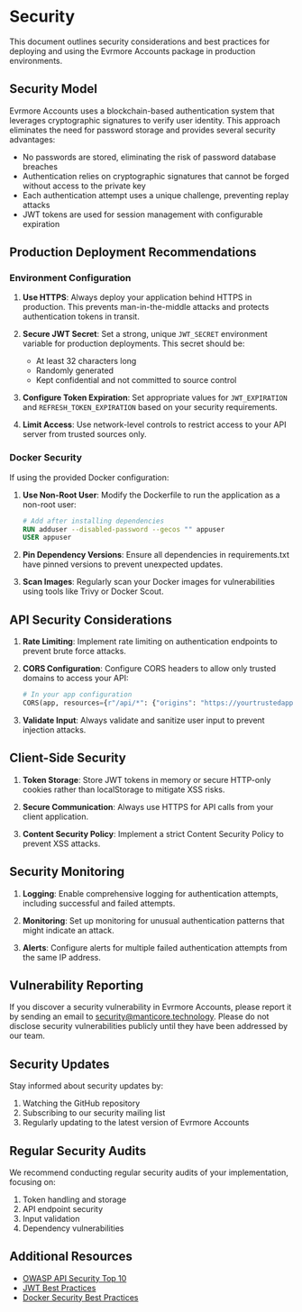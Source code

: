 # Security

This document outlines security considerations and best practices for deploying and using the Evrmore Accounts package in production environments.

## Security Model

Evrmore Accounts uses a blockchain-based authentication system that leverages cryptographic signatures to verify user identity. This approach eliminates the need for password storage and provides several security advantages:

- No passwords are stored, eliminating the risk of password database breaches
- Authentication relies on cryptographic signatures that cannot be forged without access to the private key
- Each authentication attempt uses a unique challenge, preventing replay attacks
- JWT tokens are used for session management with configurable expiration

## Production Deployment Recommendations

### Environment Configuration

1. **Use HTTPS**: Always deploy your application behind HTTPS in production. This prevents man-in-the-middle attacks and protects authentication tokens in transit.

2. **Secure JWT Secret**: Set a strong, unique `JWT_SECRET` environment variable for production deployments. This secret should be:
   - At least 32 characters long
   - Randomly generated
   - Kept confidential and not committed to source control

3. **Configure Token Expiration**: Set appropriate values for `JWT_EXPIRATION` and `REFRESH_TOKEN_EXPIRATION` based on your security requirements.

4. **Limit Access**: Use network-level controls to restrict access to your API server from trusted sources only.

### Docker Security

If using the provided Docker configuration:

1. **Use Non-Root User**: Modify the Dockerfile to run the application as a non-root user:
   ```dockerfile
   # Add after installing dependencies
   RUN adduser --disabled-password --gecos "" appuser
   USER appuser
   ```

2. **Pin Dependency Versions**: Ensure all dependencies in requirements.txt have pinned versions to prevent unexpected updates.

3. **Scan Images**: Regularly scan your Docker images for vulnerabilities using tools like Trivy or Docker Scout.

## API Security Considerations

1. **Rate Limiting**: Implement rate limiting on authentication endpoints to prevent brute force attacks.

2. **CORS Configuration**: Configure CORS headers to allow only trusted domains to access your API:
   ```python
   # In your app configuration
   CORS(app, resources={r"/api/*": {"origins": "https://yourtrustedapp.com"}})
   ```

3. **Validate Input**: Always validate and sanitize user input to prevent injection attacks.

## Client-Side Security

1. **Token Storage**: Store JWT tokens in memory or secure HTTP-only cookies rather than localStorage to mitigate XSS risks.

2. **Secure Communication**: Always use HTTPS for API calls from your client application.

3. **Content Security Policy**: Implement a strict Content Security Policy to prevent XSS attacks.

## Security Monitoring

1. **Logging**: Enable comprehensive logging for authentication attempts, including successful and failed attempts.

2. **Monitoring**: Set up monitoring for unusual authentication patterns that might indicate an attack.

3. **Alerts**: Configure alerts for multiple failed authentication attempts from the same IP address.

## Vulnerability Reporting

If you discover a security vulnerability in Evrmore Accounts, please report it by sending an email to security@manticore.technology. Please do not disclose security vulnerabilities publicly until they have been addressed by our team.

## Security Updates

Stay informed about security updates by:

1. Watching the GitHub repository
2. Subscribing to our security mailing list
3. Regularly updating to the latest version of Evrmore Accounts

## Regular Security Audits

We recommend conducting regular security audits of your implementation, focusing on:

1. Token handling and storage
2. API endpoint security
3. Input validation
4. Dependency vulnerabilities

## Additional Resources

- [OWASP API Security Top 10](https://owasp.org/www-project-api-security/)
- [JWT Best Practices](https://auth0.com/blog/a-look-at-the-latest-draft-for-jwt-bcp/)
- [Docker Security Best Practices](https://docs.docker.com/develop/security-best-practices/) 